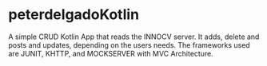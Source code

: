 # peterdelgadoKotlin 
A simple CRUD Kotlin App that reads the INNOCV server. It adds, delete and posts and updates, depending on the users needs.
The frameworks used are JUNIT, KHTTP, and MOCKSERVER with MVC Architecture.
